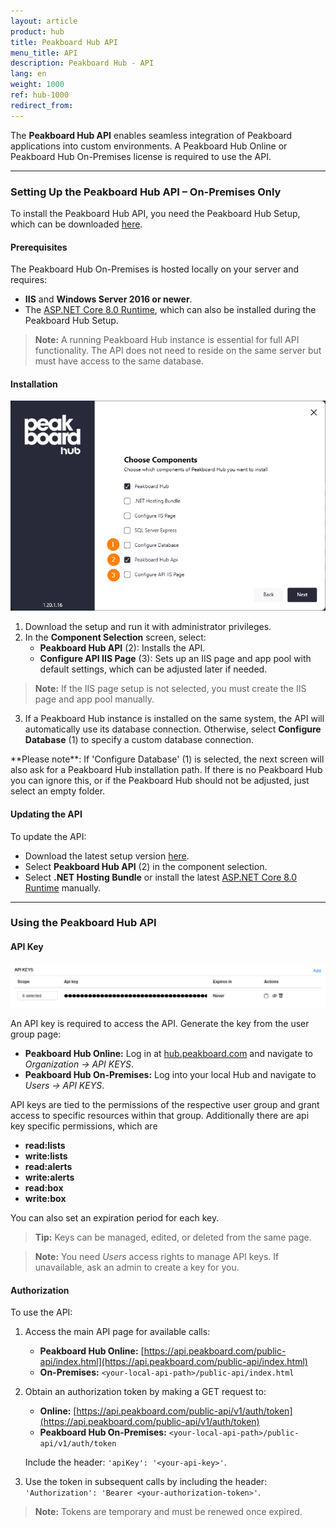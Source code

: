 ```yaml
---
layout: article
product: hub
title: Peakboard Hub API
menu_title: API
description: Peakboard Hub - API
lang: en
weight: 1000
ref: hub-1000
redirect_from:
---
```


The **Peakboard Hub API** enables seamless integration of Peakboard applications into custom environments. A Peakboard Hub Online or Peakboard Hub On-Premises license is required to use the API.

---

### Setting Up the Peakboard Hub API – On-Premises Only

To install the Peakboard Hub API, you need the Peakboard Hub Setup, which can be downloaded [here](https://peakboard.com/download/PeakboardHub/master/PeakboardHubSetup.exe).

#### Prerequisites

The Peakboard Hub On-Premises is hosted locally on your server and requires:
- **IIS** and **Windows Server 2016 or newer**.
- The [ASP.NET Core 8.0 Runtime](https://dotnet.microsoft.com/en-us/download/dotnet/thank-you/runtime-aspnetcore-8.0.6-windows-hosting-bundle-installer), which can also be installed during the Peakboard Hub Setup.

> **Note:** A running Peakboard Hub instance is essential for full API functionality. The API does not need to reside on the same server but must have access to the same database.

#### Installation

![Peakboard Hub Setup components selection](/assets/images/hub/hub_api-installation-01.png)

1. Download the setup and run it with administrator privileges.
2. In the **Component Selection** screen, select:
   - **Peakboard Hub API** (2): Installs the API.
   - **Configure API IIS Page** (3): Sets up an IIS page and app pool with default settings, which can be adjusted later if needed.

> **Note:** If the IIS page setup is not selected, you must create the IIS page and app pool manually.

3. If a Peakboard Hub instance is installed on the same system, the API will automatically use its database connection. Otherwise, select **Configure Database** (1) to specify a custom database connection.

<div class="box-warning" markdown="1"> **Please note**:
If 'Configure Database' (1) is selected, the next screen will also ask for a Peakboard Hub installation path. If there is no Peakboard Hub you can ignore this, or if the Peakboard Hub should not be adjusted, just select an empty folder.
</div>

#### Updating the API

To update the API:
- Download the latest setup version [here](https://peakboard.com/download/PeakboardHub/master/PeakboardHubSetup.exe).
- Select **Peakboard Hub API** (2) in the component selection.
- Select **.NET Hosting Bundle** or install the latest [ASP.NET Core 8.0 Runtime](https://dotnet.microsoft.com/en-us/download/dotnet/thank-you/runtime-aspnetcore-8.0.6-windows-hosting-bundle-installer) manually.

---

### Using the Peakboard Hub API

#### API Key

![API key management](/assets/images/hub/hub_api-installation-02.png)

An API key is required to access the API. Generate the key from the user group page:

- **Peakboard Hub Online:** Log in at [hub.peakboard.com](https://hub.peakboard.com) and navigate to *Organization → API KEYS*.
- **Peakboard Hub On-Premises:** Log into your local Hub and navigate to *Users → API KEYS*.

API keys are tied to the permissions of the respective user group and grant access to specific resources within that group. Additionally there are api key specific permissions, which are
- **read:lists** 
- **write:lists**
- **read:alerts**
- **write:alerts**
- **read:box**
- **write:box**

You can also set an expiration period for each key.

> **Tip:** Keys can be managed, edited, or deleted from the same page.

> **Note:** You need *Users* access rights to manage API keys. If unavailable, ask an admin to create a key for you.

#### Authorization

To use the API:
1. Access the main API page for available calls:
   - **Peakboard Hub Online:** [https://api.peakboard.com/public-api/index.html](https://api.peakboard.com/public-api/index.html)
   - **On-Premises:** `<your-local-api-path>/public-api/index.html`

2. Obtain an authorization token by making a GET request to:
   - **Online:** [https://api.peakboard.com/public-api/v1/auth/token](https://api.peakboard.com/public-api/v1/auth/token)
   - **Peakboard Hub On-Premises:** `<your-local-api-path>/public-api/v1/auth/token`

   Include the header: `'apiKey': '<your-api-key>'`.

3. Use the token in subsequent calls by including the header:
   `'Authorization': 'Bearer <your-authorization-token>'`.

> **Note:** Tokens are temporary and must be renewed once expired.